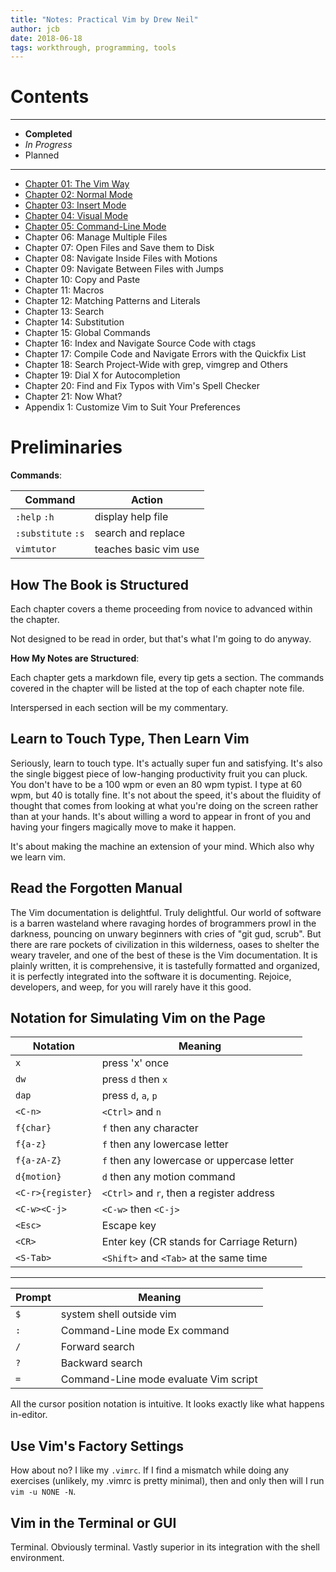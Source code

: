```yaml
---
title: "Notes: Practical Vim by Drew Neil"
author: jcb
date: 2018-06-18
tags: workthrough, programming, tools
---
```


# Contents

----

-  **Completed**
-  *In Progress*
-  Planned

----

- [Chapter 01: The Vim Way](/notes/pvim/01.html)
- [Chapter 02: Normal Mode](/notes/pvim/02.html)
- [Chapter 03: Insert Mode](/notes/pvim/03.html)
- [Chapter 04: Visual Mode](/notes/pvim/04.html)
- [Chapter 05: Command-Line Mode](/notes/pvim/05.html)
- Chapter 06: Manage Multiple Files
- Chapter 07: Open Files and Save them to Disk
- Chapter 08: Navigate Inside Files with Motions
- Chapter 09: Navigate Between Files with Jumps
- Chapter 10: Copy and Paste
- Chapter 11: Macros
- Chapter 12: Matching Patterns and Literals
- Chapter 13: Search
- Chapter 14: Substitution
- Chapter 15: Global Commands
- Chapter 16: Index and Navigate Source Code with ctags
- Chapter 17: Compile Code and Navigate Errors with the Quickfix List
- Chapter 18: Search Project-Wide with grep, vimgrep and Others
- Chapter 19: Dial X for Autocompletion
- Chapter 20: Find and Fix Typos with Vim's Spell Checker
- Chapter 21: Now What?
- Appendix 1: Customize Vim to Suit Your Preferences


# Preliminaries

**Commands**:

| Command            | Action                |
|--------------------|-----------------------|
| `:help` `:h`       | display help file     |
| `:substitute` `:s` | search and replace    |
| `vimtutor`         | teaches basic vim use |


## How The Book is Structured

Each chapter covers a theme proceeding from novice to advanced within the
chapter.

Not designed to be read in order, but that's what I'm going to do anyway.

**How My Notes are Structured**:

Each chapter gets a markdown file, every tip gets a section. The commands
covered in the chapter will be listed at the top of each chapter note file.

Interspersed in each section will be my commentary.

## Learn to Touch Type, Then Learn Vim

Seriously, learn to touch type. It's actually super fun and satisfying. It's
also the single biggest piece of low-hanging productivity fruit
you can pluck. You don't have to be a 100 wpm or even an 80 wpm typist. I type
at 60 wpm, but 40 is totally fine. It's not about the speed, it's about the
fluidity of thought that comes from looking at what you're doing on the screen
rather than at your hands. It's about willing a word to appear in front of you
and having your fingers magically move to make it happen.

It's about making the machine an extension of your mind. Which also why we learn
vim.

## Read the Forgotten Manual

The Vim documentation is delightful. Truly delightful. Our world of software
is a barren wasteland where ravaging hordes of brogrammers prowl in the darkness,
pouncing on unwary beginners with cries of "git gud, scrub". But there are rare
pockets of civilization in this wilderness, oases to shelter the weary traveler,
and one of the best of these is the Vim documentation. It is plainly written, it
is comprehensive, it is tastefully formatted and organized, it is perfectly
integrated into the software it is documenting. Rejoice, developers, and weep,
for you will rarely have it this good.

## Notation for Simulating Vim on the Page

| Notation          | Meaning                                    |
|-------------------|--------------------------------------------|
| `x`               | press 'x' once                             |
| `dw`              | press `d` then `x`                         |
| `dap`             | press `d`, `a`, `p`                        |
| `<C-n>`           | `<Ctrl>` and `n`                           |
| `f{char}`         | `f` then any character                     |
| `f{a-z}`          | `f` then any lowercase letter              |
| `f{a-zA-Z}`       | `f` then any lowercase or uppercase letter |
| `d{motion}`       | `d` then any motion command                |
| `<C-r>{register}` | `<Ctrl>` and `r`, then a register address  |
| `<C-w><C-j>`      | `<C-w>` then `<C-j>`                       |
| `<Esc>`           | Escape key                                 |
| `<CR>`            | Enter key (CR stands for Carriage Return)  |
| `<S-Tab>`         | `<Shift>` and `<Tab>` at the same time     |

---

| Prompt            | Meaning                                    |
|-------------------|--------------------------------------------|
| `$`               | system shell outside vim                   |
| `:`               | Command-Line mode Ex command               |
| `/`               | Forward search                             |
| `?`               | Backward search                            |
| `=`               | Command-Line mode evaluate Vim script      |

All the cursor position notation is intuitive. It looks exactly like what
happens in-editor.

## Use Vim's Factory Settings

How about no? I like my `.vimrc`. If I find a mismatch while doing any exercises
(unlikely, my .vimrc is pretty minimal), then and only then will I run `vim -u
NONE -N`.

## Vim in the Terminal or GUI

Terminal. Obviously terminal. Vastly superior in its integration with the shell
environment.


